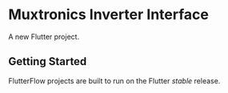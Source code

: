 # Muxtronics Inverter Interface

A new Flutter project.

## Getting Started

FlutterFlow projects are built to run on the Flutter _stable_ release.
